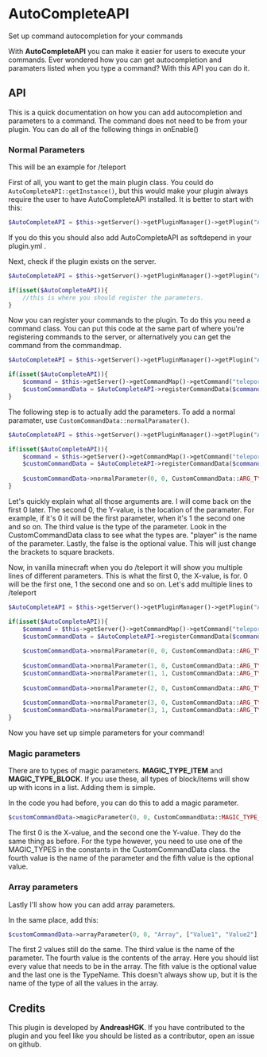 # AutoCompleteAPI
Set up command autocompletion for your commands

With **AutoCompleteAPI** you can make it easier for users to execute your commands.
Ever wondered how you can get autocompletion and paramaters listed when you type a command?
With this API you can do it.

## API
This is a quick documentation on how you can add autocompletion and parameters to a command.
The command does not need to be from your plugin. You can do all of the following things in onEnable()

### Normal Parameters
This will be an example for /teleport

First of all, you want to get the main plugin class. You could do `AutoCompleteAPI::getInstance()`,
but this would make your plugin always require the user to have AutoCompleteAPI installed.
It is better to start with this:
```PHP
$AutoCompleteAPI = $this->getServer()->getPluginManager()->getPlugin("AutoCompleteAPI");
```
If you do this you should also add AutoCompleteAPI as softdepend in your plugin.yml .

Next, check if the plugin exists on the server.
```PHP
$AutoCompleteAPI = $this->getServer()->getPluginManager()->getPlugin("AutoCompleteAPI");

if(isset($AutoCompleteAPI)){
    //this is where you should register the parameters.
}
```

Now you can register your commands to the plugin. To do this you need a command class.
You can put this code at the same part of where you're registering commands to the server,
or alternatively you can get the command from the commandmap.
```PHP
$AutoCompleteAPI = $this->getServer()->getPluginManager()->getPlugin("AutoCompleteAPI");

if(isset($AutoCompleteAPI)){
    $command = $this->getServer()->getCommandMap()->getCommand("teleport"); // = pocketmine's Command class
    $customCommandData = $AutoCompleteAPI->registerCommandData($command); //this returns the CustomComandData class while registering.
}
```

The following step is to actually add the parameters. To add a normal paramater, use `CustomCommandData::normalParamater()`.
```PHP
$AutoCompleteAPI = $this->getServer()->getPluginManager()->getPlugin("AutoCompleteAPI");

if(isset($AutoCompleteAPI)){
    $command = $this->getServer()->getCommandMap()->getCommand("teleport");
    $customCommandData = $AutoCompleteAPI->registerCommandData($command);
    
    $customCommandData->normalParameter(0, 0, CustomCommandData::ARG_TYPE_TARGET, "Player", false);
}
```
Let's quickly explain what all those arguments are. I will come back on the first 0 later.
The second 0, the Y-value, is the location of the paramater. For example, if it's 0 it will be the first parameter,
when it's 1 the second one and so on. The third value is the type of the parameter.
Look in the CustomCommandData class to see what the types are. "player" is the name of the parameter.
Lastly, the false is the optional value. This will just change the brackets to square brackets.

Now, in vanilla minecraft when you do /teleport it will show you multiple lines of different parameters. This is what the first 0, the X-value, is for.
0 will be the first one, 1 the second one and so on. Let's add multiple lines to /teleport
```PHP
$AutoCompleteAPI = $this->getServer()->getPluginManager()->getPlugin("AutoCompleteAPI");

if(isset($AutoCompleteAPI)){
    $command = $this->getServer()->getCommandMap()->getCommand("teleport");
    $customCommandData = $AutoCompleteAPI->registerCommandData($command);
    
    $customCommandData->normalParameter(0, 0, CustomCommandData::ARG_TYPE_TARGET, "Player", false);
    
    $customCommandData->normalParameter(1, 0, CustomCommandData::ARG_TYPE_TARGET, "From", false);
    $customCommandData->normalParameter(1, 1, CustomCommandData::ARG_TYPE_TARGET, "To", false);
    
    $customCommandData->normalParameter(2, 0, CustomCommandData::ARG_TYPE_POSITION, "Position", false);
    
    $customCommandData->normalParameter(3, 0, CustomCommandData::ARG_TYPE_TARGET, "Player", false);
    $customCommandData->normalParameter(3, 1, CustomCommandData::ARG_TYPE_POSITION, "Position", false);
}
```
Now you have set up simple parameters for your command!

### Magic parameters
There are to types of magic parameters. **MAGIC_TYPE_ITEM** and **MAGIC_TYPE_BLOCK**.
If you use these, all types of block/items will show up with icons in a list. Adding them is simple.

In the code you had before, you can do this to add a magic parameter.
```PHP
$customCommandData->magicParameter(0, 0, CustomCommandData::MAGIC_TYPE_ITEM, "ItemType", false);
```
The first 0 is the X-value, and the second one the Y-value. They do the same thing as before.
For the type however, you need to use one of the MAGIC_TYPES in the constants in the CustomCommandData class.
the fourth value is the name of the parameter and the fifth value is the optional value.

### Array parameters
Lastly I'll show how you can add array parameters.

In the same place, add this:
```PHP
$customCommandData->arrayParameter(0, 0, "Array", ["Value1", "Value2"], false, "ArrayType");
```
The first 2 values still do the same. The third value is the name of the parameter.
The fourth value is the contents of the array. Here you should list every value that needs to be in the array.
The fith value is the optional value and the last one is the TypeName. This doesn't always show up,
but it is the name of the type of all the values in the array.

## Credits
This plugin is developed by **AndreasHGK**.
If you have contributed to the plugin and you feel like you should be listed as a contributor, open an issue on github. 